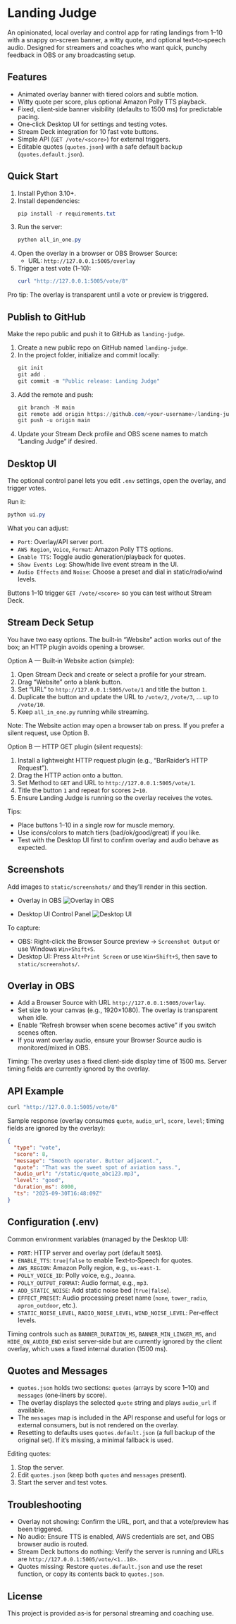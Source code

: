 # Landing Judge

An opinionated, local overlay and control app for rating landings from 1–10 with a snappy on‑screen banner, a witty quote, and optional text‑to‑speech audio. Designed for streamers and coaches who want quick, punchy feedback in OBS or any broadcasting setup.

## Features
- Animated overlay banner with tiered colors and subtle motion.
- Witty quote per score, plus optional Amazon Polly TTS playback.
- Fixed, client‑side banner visibility (defaults to 1500 ms) for predictable pacing.
- One‑click Desktop UI for settings and testing votes.
- Stream Deck integration for 10 fast vote buttons.
- Simple API (`GET /vote/<score>`) for external triggers.
- Editable quotes (`quotes.json`) with a safe default backup (`quotes.default.json`).

## Quick Start
1. Install Python 3.10+.
2. Install dependencies:
   ```powershell
   pip install -r requirements.txt
   ```
3. Run the server:
   ```powershell
   python all_in_one.py
   ```
4. Open the overlay in a browser or OBS Browser Source:
   - URL: `http://127.0.0.1:5005/overlay`
5. Trigger a test vote (1–10):
   ```powershell
   curl "http://127.0.0.1:5005/vote/8"
   ```

Pro tip: The overlay is transparent until a vote or preview is triggered.

## Publish to GitHub
Make the repo public and push it to GitHub as `landing-judge`.

1. Create a new public repo on GitHub named `landing-judge`.
2. In the project folder, initialize and commit locally:
   ```powershell
   git init
   git add .
   git commit -m "Public release: Landing Judge"
   ```
3. Add the remote and push:
   ```powershell
   git branch -M main
   git remote add origin https://github.com/<your-username>/landing-judge.git
   git push -u origin main
   ```
4. Update your Stream Deck profile and OBS scene names to match “Landing Judge” if desired.

## Desktop UI
The optional control panel lets you edit `.env` settings, open the overlay, and trigger votes.

Run it:
```powershell
python ui.py
```

What you can adjust:
- `Port`: Overlay/API server port.
- `AWS Region`, `Voice`, `Format`: Amazon Polly TTS options.
- `Enable TTS`: Toggle audio generation/playback for quotes.
- `Show Events Log`: Show/hide live event stream in the UI.
- `Audio Effects` and `Noise`: Choose a preset and dial in static/radio/wind levels.

Buttons 1–10 trigger `GET /vote/<score>` so you can test without Stream Deck.

## Stream Deck Setup
You have two easy options. The built‑in “Website” action works out of the box; an HTTP plugin avoids opening a browser.

Option A — Built‑in Website action (simple):
1. Open Stream Deck and create or select a profile for your stream.
2. Drag “Website” onto a blank button.
3. Set “URL” to `http://127.0.0.1:5005/vote/1` and title the button `1`.
4. Duplicate the button and update the URL to `/vote/2`, `/vote/3`, … up to `/vote/10`.
5. Keep `all_in_one.py` running while streaming.

Note: The Website action may open a browser tab on press. If you prefer a silent request, use Option B.

Option B — HTTP GET plugin (silent requests):
1. Install a lightweight HTTP request plugin (e.g., “BarRaider’s HTTP Request”).
2. Drag the HTTP action onto a button.
3. Set Method to `GET` and URL to `http://127.0.0.1:5005/vote/1`.
4. Title the button `1` and repeat for scores `2`–`10`.
5. Ensure Landing Judge is running so the overlay receives the votes.

Tips:
- Place buttons 1–10 in a single row for muscle memory.
- Use icons/colors to match tiers (bad/ok/good/great) if you like.
- Test with the Desktop UI first to confirm overlay and audio behave as expected.

## Screenshots
Add images to `static/screenshots/` and they’ll render in this section.

- Overlay in OBS
  ![Overlay in OBS](static/screenshots/obs-overlay.png)

- Desktop UI Control Panel
  ![Desktop UI](static/screenshots/ui-panel.png)

To capture:
- OBS: Right-click the Browser Source preview → `Screenshot Output` or use Windows `Win+Shift+S`.
- Desktop UI: Press `Alt+Print Screen` or use `Win+Shift+S`, then save to `static/screenshots/`.

## Overlay in OBS
- Add a Browser Source with URL `http://127.0.0.1:5005/overlay`.
- Set size to your canvas (e.g., 1920×1080). The overlay is transparent when idle.
- Enable “Refresh browser when scene becomes active” if you switch scenes often.
- If you want overlay audio, ensure your Browser Source audio is monitored/mixed in OBS.

Timing: The overlay uses a fixed client‑side display time of 1500 ms. Server timing fields are currently ignored by the overlay.

## API Example
```bash
curl "http://127.0.0.1:5005/vote/8"
```
Sample response (overlay consumes `quote`, `audio_url`, `score`, `level`; timing fields are ignored by the overlay):
```json
{
  "type": "vote",
  "score": 8,
  "message": "Smooth operator. Butter adjacent.",
  "quote": "That was the sweet spot of aviation sass.",
  "audio_url": "/static/quote_abc123.mp3",
  "level": "good",
  "duration_ms": 8000,
  "ts": "2025-09-30T16:48:09Z"
}
```

## Configuration (.env)
Common environment variables (managed by the Desktop UI):
- `PORT`: HTTP server and overlay port (default `5005`).
- `ENABLE_TTS`: `true|false` to enable Text‑to‑Speech for quotes.
- `AWS_REGION`: Amazon Polly region, e.g., `us-east-1`.
- `POLLY_VOICE_ID`: Polly voice, e.g., `Joanna`.
- `POLLY_OUTPUT_FORMAT`: Audio format, e.g., `mp3`.
- `ADD_STATIC_NOISE`: Add static noise bed (`true|false`).
- `EFFECT_PRESET`: Audio processing preset name (`none`, `tower_radio`, `apron_outdoor`, etc.).
- `STATIC_NOISE_LEVEL`, `RADIO_NOISE_LEVEL`, `WIND_NOISE_LEVEL`: Per‑effect levels.

Timing controls such as `BANNER_DURATION_MS`, `BANNER_MIN_LINGER_MS`, and `HIDE_ON_AUDIO_END` exist server‑side but are currently ignored by the client overlay, which uses a fixed internal duration (1500 ms).

## Quotes and Messages
- `quotes.json` holds two sections: `quotes` (arrays by score 1–10) and `messages` (one‑liners by score).
- The overlay displays the selected `quote` string and plays `audio_url` if available.
- The `messages` map is included in the API response and useful for logs or external consumers, but is not rendered on the overlay.
- Resetting to defaults uses `quotes.default.json` (a full backup of the original set). If it’s missing, a minimal fallback is used.

Editing quotes:
1. Stop the server.
2. Edit `quotes.json` (keep both `quotes` and `messages` present).
3. Start the server and test votes.

## Troubleshooting
- Overlay not showing: Confirm the URL, port, and that a vote/preview has been triggered.
- No audio: Ensure TTS is enabled, AWS credentials are set, and OBS browser audio is routed.
- Stream Deck buttons do nothing: Verify the server is running and URLs are `http://127.0.0.1:5005/vote/<1..10>`.
- Quotes missing: Restore `quotes.default.json` and use the reset function, or copy its contents back to `quotes.json`.

## License
This project is provided as‑is for personal streaming and coaching use.